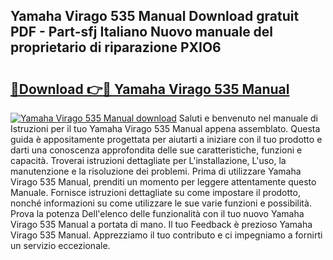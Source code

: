 ## Yamaha Virago 535 Manual Download gratuit PDF - Part-sfj Italiano Nuovo manuale del proprietario di riparazione PXIO6

# <h2><a href="http://dfb58z.blite.top/?on=Yamaha+Virago+535+Manual">🔗Download 👉🔴 Yamaha Virago 535 Manual</a></h2>

[![Yamaha Virago 535 Manual download](https://i.imgur.com/lujVjoI.png)](http://dfb58z.blite.top/?on=Yamaha+Virago+535+Manual)
Saluti e benvenuto nel manuale di Istruzioni per il tuo Yamaha Virago 535 Manual appena assemblato. Questa guida è appositamente progettata per aiutarti a iniziare con il tuo prodotto e darti una conoscenza approfondita delle sue caratteristiche, funzioni e capacità. Troverai istruzioni dettagliate per L'installazione, L'uso, la manutenzione e la risoluzione dei problemi. Prima di utilizzare Yamaha Virago 535 Manual, prenditi un momento per leggere attentamente questo Manuale. Fornisce istruzioni dettagliate su come impostare il prodotto, nonché informazioni su come utilizzare le sue varie funzioni e possibilità. Prova la potenza Dell'elenco delle funzionalità con il tuo nuovo Yamaha Virago 535 Manual a portata di mano. Il tuo Feedback è prezioso Yamaha Virago 535 Manual. Apprezziamo il tuo contributo e ci impegniamo a fornirti un servizio eccezionale.
